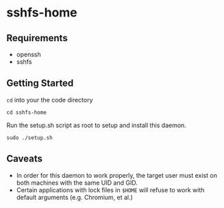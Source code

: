 # sshfs-home

Requirements
------
- openssh
- sshfs

Getting Started
------

`cd` into your the code directory

`cd sshfs-home`

Run the setup.sh script as root to setup and install this daemon.

`sudo ./setup.sh`

Caveats
-------
- In order for this daemon to work properly, the target user must exist on
	both machines with the same UID and GID.
- Certain applications with lock files in `$HOME` will refuse to work with
	default arguments (e.g. Chromium, et al.)

